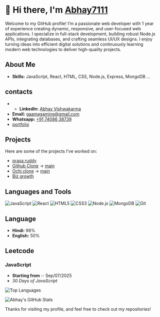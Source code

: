 # 👋 Hi there, I'm [Abhay7111](https://abhay7111-pr.netlify.app/)

Welcome to my GitHub profile! I’m a passionate web developer with 1 year of experience creating dynamic, responsive, and user-focused web applications. I specialize in full-stack development, building robust Node.js APIs, integrating databases, and crafting seamless UI/UX designs. I enjoy turning ideas into efficient digital solutions and continuously learning modern web technologies to deliver high-quality projects.

## About Me

- **Skills:** JavaScript, React, HTML, CSS, Node.js, Express, MongoDB ...

## contacts
- - **LinkedIn:** [Abhay Vishwakarma](https://www.linkedin.com/in/abhay-vishwakarma-a72005259/)
- **Email:** [gaamagaming@gmail.com](mailto:gaamagaming@gmail.com)
- **Whatsapp:** [+91 74086 38739](https://tel:+917408638739)
- [portfolio](https://abhay7111-pr.netlify.app/)

## Projects

Here are some of the projects I've worked on:

- [prasa ruddy](https://prasa-ruddy.vercel.app/)
- [Github Clone](https://abhay7111github.netlify.app/) -> [main](https://www.github.com/)
- [Ochi clone](https://abhay7111.netlify.app/) -> [main](https://ochi.design/)
- [Biz growth](https://biz-growth.netlify.app/)


## Languages and Tools

![JavaScript](https://img.shields.io/badge/-JavaScript-000?&logo=JavaScript)
![React](https://img.shields.io/badge/-React-000?&logo=React)
![HTML5](https://img.shields.io/badge/-HTML5-000?&logo=HTML5)
![CSS3](https://img.shields.io/badge/-CSS3-000?&logo=CSS3)
![Node.js](https://img.shields.io/badge/-Node.js-000?&logo=Node.js)
![MongoDB](https://img.shields.io/badge/-MongoDB-000?&logo=MongoDB)
![Git](https://img.shields.io/badge/-Git-000?&logo=Git)

## Language 

- **Hindi:** 98%
- **English:** 50%


## Leetcode

### JavaScript
- **Starting from** :- Sep/07/2025
- *30 Days of JavaScript*



![Top Languages](https://github-readme-stats.vercel.app/api/top-langs/?username=abhay7111&layout=compact)

![Abhay's GitHub Stats](https://github-readme-stats.vercel.app/api?username=abhay7111&show_icons=true)

Thanks for visiting my profile, and feel free to check out my repositories!
